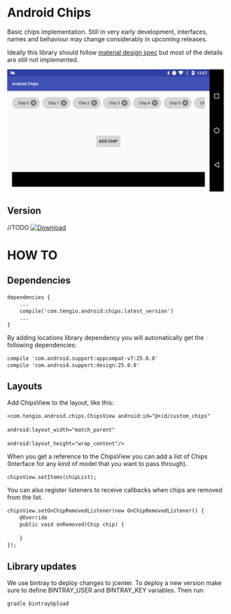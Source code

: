 Android Chips
=============

Basic chips implementation. Still in very early development, interfaces, names and behaviour may change considerably in upcoming releases.

Ideally this library should follow [material design spec](https://material.google.com/components/chips.html#) but most of the details are
 still not implemented.


![alt tag](https://raw.githubusercontent.com/Tengio/android-chips/master/config/images/chips.jpg)


Version
-------

//TODO
[ ![Download](https://api.bintray.com/packages/tengioltd/maven/chips/images/download.svg) ](https://bintray.com/tengioltd/maven/chips/_latestVersion)


HOW TO
======

Dependencies
------------

```
dependencies {
    ...
    compile('com.tengio.android:chips:latest_version')
    ...
}
```

By adding locations library dependency you will automatically get the following dependencies:

```
compile 'com.android.support:appcompat-v7:25.0.0'
compile 'com.android.support:design:25.0.0'
```


Layouts
-------
Add ChipsView to the layout, like this:

```
<com.tengio.android.chips.ChipsView android:id="@+id/custom_chips"
                                    android:layout_width="match_parent"
                                    android:layout_height="wrap_content"/>
```

When you get a reference to the ChipsView you can add a list of Chips (Interface for any kind of model that you want to pass through).

```
chipsView.setItems(chipList);
```

You can also register listeners to receive callbacks when chips are removed from the list.

```
chipsView.setOnChipRemovedListener(new OnChipRemovedListener() {
    @Override
    public void onRemoved(Chip chip) {

    }
});
```


Library updates
---------------

We use bintray to deploy changes to jcenter. To deploy a new version make sure to define BINTRAY_USER and BINTRAY_KEY variables. Then run:

```
gradle bintrayUpload
```